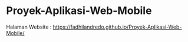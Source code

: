 # Proyek-Aplikasi-Web-Mobile

Halaman Website : https://fadhilandredo.github.io/Proyek-Aplikasi-Web-Mobile/
